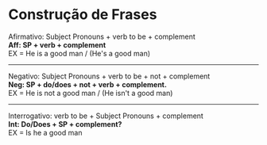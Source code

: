 # Construção de Frases

Afirmativo: Subject Pronouns + verb to be + complement </br>
**Aff: SP + verb + complement** </br>
EX = He is a good man / (He's a good man) </br>
***
Negativo:  Subject Pronouns + verb to be + not + complement </br>
**Neg: SP + do/does + not + verb + complement.** </br>
EX = He is not a good man / (He isn't a good man) </br>
***
Interrogativo: verb to be + Subject Pronouns + complement </br>
**Int: Do/Does + SP + complement?** </br>
EX = Is he a good man
